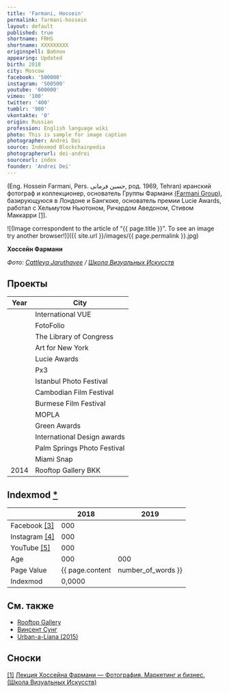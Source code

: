 ```yaml
---
title: 'Farmani, Hossein'
permalink: farmani-hossein
layout: default
published: true
shortname: FRHS
shortname: XXXXXXXXX
originspell: Шаблон
appearing: Updated
birth: 2018
city: Moscow
facebook: '500000'
instagram: '500500'
youtube: '600000'
vimeo: '100'
twitter: '400'
tumblr: '900'
vkontakte: '0'
origin: Russian
profession: English language wiki
photo: This is sample for image caption
photographer: Andrei Dei
source: Indexmod Blockchainpedia
photographerurl: dei-andrei
sourceurl: index
founder: 'Andrei Dei'
---
```


(Eng. Hossein Farmani, Pers. حسین فرمانی, род. 1969, Tehran)  иранский фотограф и коллекционер, основатель Группы Фармани [(Farmani Group)](farmani-group), базирующуюся в Лондоне и Бангкоке, основатель премии Lucie Awards, работал с Хельмутом Ньютоном, Ричардом Аведоном, Стивом Маккарри <span id="a1">[\[1\]](#f1)</span>.

![(Image correspondent to the article of “{{ page.title }}”. To see an image try another browser!)]({{ site.url }}/images/{{ page.permalink }}.jpg)

**Хоссейн Фармани**

*Фото: [Cattleya Jaruthavee](jaruthavee-cattleya) / [Школа Визуальных Искусств](http://schoolva.ru/2015/hossein-farmani/)*

## Проекты

|Year|City|
|----|-----|
||International VUE|
||FotoFolio|
||The Library of Congress|
||Art for New York|
||Lucie Awards|
||Px3|
||Istanbul Photo Festival|
||Cambodian Film Festival|
||Burmese Film Festival|
||MOPLA|
||Green Awards|
||International Design awards|
||Palm Springs Photo Festival|
||Miami Snap|
|2014|Rooftop Gallery BKK|

## Indexmod [*](indexmod)

||2018|2019|
|-|-|-|
|Facebook <span id="a3">[\[3\]](#f3)</span>|000||
|Instagram <span id="a4">[\[4\]](#f4)</span>|000||
|YouTube <span id="a5">[\[5\]](#f5)</span>|000||
|Age|000|000|
|Page Value|{{ page.content | number_of_words }}||
|Indexmod|0,0000||

## См. также

+ [Rooftop Gallery](rooftop-gallery)
+ [Винсент Сунг](sung-vinsent)
+ [Urban-a-Liana (2015)](urban-a-liana-2015)


## Сноски

[[1]](#a1) <span id="f1"></span> [Лекция Хоссейна Фармани — Фотография. Маркетинг и бизнес. (Школа Визуальных Искусств)](http://example.net/article)
